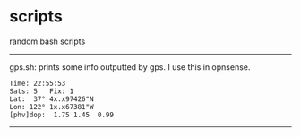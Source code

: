 # scripts
random bash scripts

---
gps.sh: prints some info outputted by gps. I use this in opnsense.
```
Time: 22:55:53
Sats: 5   Fix: 1
Lat:  37° 4x.x97426"N
Lon: 122° 1x.x67381"W
[phv]dop:  1.75 1.45  0.99
```
---
